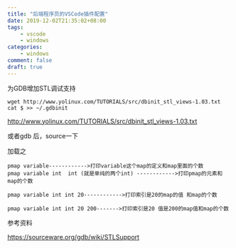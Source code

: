 ```yaml
---
title: "后端程序员的VSCode插件配置"
date: 2019-12-02T21:35:02+08:00
tags:
    - vscode
    - windows
categories:
    - windows
comment: false
draft: true
---
```


为GDB增加STL调试支持 





```
wget http://www.yolinux.com/TUTORIALS/src/dbinit_stl_views-1.03.txt
cat $ >> ~/.gdbinit
```

http://www.yolinux.com/TUTORIALS/src/dbinit_stl_views-1.03.txt



或者gdb 后，source一下



加载之

```shell
pmap variable------------>打印variable这个map的定义和map里面的个数
pmap variable int  int (就是单纯的两个int) ------------>打印pmap的元素和map的个数

pmap variable int int 20------------>打印索引是20的map的值 和map的个数

pmap variable int int 20 200------->打印索引是20 值是200的map值和map的个数
```



参考资料

https://sourceware.org/gdb/wiki/STLSupport